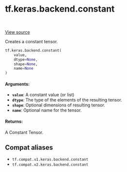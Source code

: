 <div itemscope itemtype="http://developers.google.com/ReferenceObject">
<meta itemprop="name" content="tf.keras.backend.constant" />
<meta itemprop="path" content="Stable" />
</div>

# tf.keras.backend.constant

<!-- Insert buttons and diff -->

<table class="tfo-notebook-buttons tfo-api" align="left">
</table>

<a target="_blank" href="/code/stable/tensorflow/python/keras/backend.py">View source</a>



Creates a constant tensor.

``` python
tf.keras.backend.constant(
    value,
    dtype=None,
    shape=None,
    name=None
)
```



<!-- Placeholder for "Used in" -->


#### Arguments:


* <b>`value`</b>: A constant value (or list)
* <b>`dtype`</b>: The type of the elements of the resulting tensor.
* <b>`shape`</b>: Optional dimensions of resulting tensor.
* <b>`name`</b>: Optional name for the tensor.


#### Returns:

A Constant Tensor.


## Compat aliases

* `tf.compat.v1.keras.backend.constant`
* `tf.compat.v2.keras.backend.constant`

